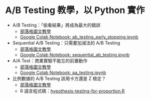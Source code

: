 # A/B Testing 教學，以 Python 實作
* A/B Testing：「偷看結果」將成為最大的錯誤
  * [部落格圖文教學](https://haosquare.com/ab-testing-peeking/)
  * [Google Colab Notebook: ab_testing_early_stopping.ipynb](https://colab.research.google.com/github/KuanHaoHuang/learn-ab-testing/blob/master/ab_testing_early_stopping.ipynb)
* Sequential A/B Testing：只需要加減法的 A/B Testing
  * [部落格圖文教學](https://haosquare.com/sequential-ab-testing/)
  * [Google Colab Notebook: sequential_ab_testing.ipynb](https://colab.research.google.com/github/KuanHaoHuang/learn-ab-testing/blob/master/sequential_ab_testing.ipynb)
* A/A Test：商業實驗不能忘的前置動作
  * [部落格圖文教學](https://haosquare.com/aa-testing-before-ab-testing/)
  * [Google Colab Notebook: aa_testing.ipynb](https://colab.research.google.com/github/KuanHaoHuang/learn-ab-testing/blob/master/aa_testing.ipynb)
* 比例數據的 A/B Testing 該用卡方還是 Z 檢定？
  * [部落格圖文教學](https://haosquare.com/hypothesis-testing-for-proportion/)
  * R 語言程式碼：[hypothesis-testing-for-proportion.R](https://github.com/KuanHaoHuang/learn-ab-testing/blob/master/hypothesis-testing-for-proportion.R)
